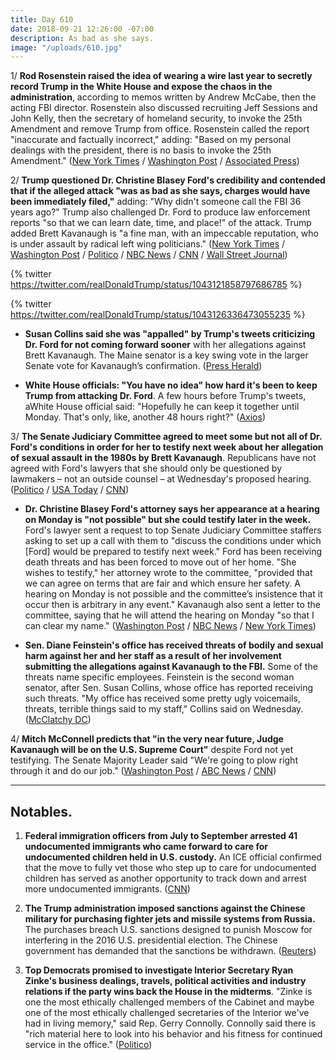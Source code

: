```yaml
---
title: Day 610
date: 2018-09-21 12:26:00 -07:00
description: As bad as she says.
image: "/uploads/610.jpg"
---
```


1/ **Rod Rosenstein raised the idea of wearing a wire last year to secretly record Trump in the White House and expose the chaos in the administration**, according to memos written by Andrew McCabe, then the acting FBI director. Rosenstein also discussed recruiting Jeff Sessions and John Kelly, then the secretary of homeland security, to invoke the 25th Amendment and remove Trump from office. Rosenstein called the report "inaccurate and factually incorrect," adding: "Based on my personal dealings with the president, there is no basis to invoke the 25th Amendment." ([New York Times](https://www.nytimes.com/2018/09/21/us/politics/rod-rosenstein-wear-wire-25th-amendment.html) / [Washington Post](https://www.washingtonpost.com/world/national-security/mccabe-memos-say-rosenstein-considered-secretly-recording-trump/2018/09/21/f4aa9a62-bdca-11e8-8792-78719177250f_story.html) / [Associated Press](https://apnews.com/e84a4acdb4264111804148de5a91661c/Rosenstein-denies-that-he-proposed-secretly-taping-Trump))

2/ **Trump questioned Dr. Christine Blasey Ford's credibility and contended that if the alleged attack "was as bad as she says, charges would have been immediately filed,"** adding: "Why didn't someone call the FBI 36 years ago?" Trump also challenged Dr. Ford to produce law enforcement reports "so that we can learn date, time, and place!" of the attack. Trump added Brett Kavanaugh is "a fine man, with an impeccable reputation, who is under assault by radical left wing politicians." ([New York Times](https://www.nytimes.com/2018/09/21/us/politics/trump-kavanaugh-blasey-attack.html) / [Washington Post](https://www.washingtonpost.com/politics/trump-questions-credibility-of-kavanaugh-accuser-lashes-out-at-democrats/2018/09/21/dd557fc6-bd84-11e8-b7d2-0773aa1e33da_story.html) / [Politico](https://www.politico.com/story/2018/09/20/trump-kavanaugh-allegations-fbi-833599) / [NBC News](https://www.nbcnews.com/politics/donald-trump/trump-if-alleged-kavanaugh-attack-bad-ford-claims-charges-would-n911821) / [CNN](https://www.cnn.com/2018/09/21/politics/donald-trump-brett-kavanaugh-accuser-tweets/index.html) / [Wall Street Journal](https://www.wsj.com/articles/trump-questions-kavanaugh-accusers-account-as-senators-continue-negotiations-1537537419))

{% twitter https://twitter.com/realDonaldTrump/status/1043121858797686785 %}

{% twitter https://twitter.com/realDonaldTrump/status/1043126336473055235 %}

* **Susan Collins said she was "appalled" by Trump's tweets criticizing Dr. Ford for not coming forward sooner** with her allegations against Brett Kavanaugh. The Maine senator is a key swing vote in the larger Senate vote for Kavanaugh’s confirmation. ([Press Herald](https://www.pressherald.com/2018/09/21/collins-appalled-by-trumps-tweet-criticizing-kavanaugh-accuser/))

* **White House officials: "You have no idea" how hard it's been to keep Trump from attacking Dr. Ford**. A few hours before Trump's tweets, aWhite House official said: "Hopefully he can keep it together until Monday. That's only, like, another 48 hours right?" ([Axios](https://www.axios.com/trump-brett-kavanaugh-accuser-christine-blasey-ford-d94ab8e3-1416-4d92-97c9-a78cdad99482.html))

3/ **The Senate Judiciary Committee agreed to meet some but not all of Dr. Ford's conditions in order for her to testify next week about her allegation of sexual assault in the 1980s by Brett Kavanaugh**. Republicans have not agreed with Ford's lawyers that she should only be questioned by lawmakers – not an outside counsel – at Wednesday's proposed hearing. ([Politico](https://www.politico.com/story/2018/09/21/trump-kavanaugh-christine-blasey-ford-charges-834664) / [USA Today](https://www.usatoday.com/story/news/politics/2018/09/21/gop-gives-counteroffer-ford-testifying-against-kavanaugh/1381399002/) / [CNN](https://www.cnn.com/2018/09/21/politics/kavanaugh-ford-senate-judiciary-hearing/index.html))

* **Dr. Christine Blasey Ford's attorney says her appearance at a hearing on Monday is "not possible" but she could testify later in the week.** Ford's lawyer sent a request to top Senate Judiciary Committee staffers asking to set up a call with them to "discuss the conditions under which \[Ford\] would be prepared to testify next week." Ford has been receiving death threats and has been forced to move out of her home. "She wishes to testify," her attorney wrote to the committee, "provided that we can agree on terms that are fair and which ensure her safety. A hearing on Monday is not possible and the committee’s insistence that it occur then is arbitrary in any event." Kavanaugh also sent a letter to the committee, saying that he will attend the hearing on Monday "so that I can clear my name." ([Washington Post](https://www.washingtonpost.com/politics/gop-vows-to-move-ahead-with-kavanaugh-vote-if-his-accuser-doesnt-testify-monday/2018/09/20/a7132ee8-bcf5-11e8-8792-78719177250f_story.html?utm_term=.58198673053d) / [NBC News](https://www.nbcnews.com/politics/congress/kavanaugh-preps-senate-testimony-assault-allegations-n911441) / [New York Times](https://www.nytimes.com/2018/09/20/us/politics/brett-kavanaugh-christine-blasey.html))

* **Sen. Diane Feinstein's office has received threats of bodily and sexual harm against her and her staff as a result of her involvement submitting the allegations against Kavanaugh to the FBI.** Some of the threats name specific employees. Feinstein is the second woman senator, after Sen. Susan Collins, whose office has reported receiving such threats. "My office has received some pretty ugly voicemails, threats, terrible things said to my staff," Collins said on Wednesday. ([McClatchy DC](https://www.mcclatchydc.com/news/politics-government/article218738630.html))

4/ **Mitch McConnell predicts that "in the very near future, Judge Kavanaugh will be on the U.S. Supreme Court"** despite Ford not yet testifying. The Senate Majority Leader said "We're going to plow right through it and do our job." ([Washington Post](https://www.washingtonpost.com/politics/2018/09/21/kavanaugh-will-be-us-supreme-court-mcconnell-just-erased-any-doubt-about-republicans-intentions-hear-ford-out/) / [ABC News](https://abcnews.go.com/Politics/accuser-testifies-mcconnell-predicts-kavanaugh-confirmed/story?id=57988460) / [CNN](https://www.cnn.com/2018/09/21/politics/mitch-mcconnell-brett-kavanaugh/index.html))

---

## Notables.

1. **Federal immigration officers from July to September arrested 41 undocumented immigrants who came forward to care for undocumented children held in U.S. custody.** An ICE official confirmed that the move to fully vet those who step up to care for undocumented children has served as another opportunity to track down and arrest more undocumented immigrants. ([CNN](https://www.cnn.com/2018/09/20/politics/ice-arrested-immigrants-sponsor-children/index.html))

2. **The Trump administration imposed sanctions against the Chinese military for purchasing fighter jets and missile systems from Russia.** The purchases breach U.S. sanctions designed to punish Moscow for interfering in the 2016 U.S. presidential election. The Chinese government has demanded that the sanctions be withdrawn. ([Reuters](https://www.reuters.com/article/us-usa-russia-sanctions/u-s-sanctions-china-for-buying-russian-fighter-jets-missiles-idUSKCN1M02TP))

3. **Top Democrats promised to investigate Interior Secretary Ryan Zinke's business dealings, travels, political activities and industry relations if the party wins back the House in the midterms**. "Zinke is one the most ethically challenged members of the Cabinet and maybe one of the most ethically challenged secretaries of the Interior we've had in living memory," said Rep. Gerry Connolly. Connolly said there is "rich material here to look into his behavior and his fitness for continued service in the office." ([Politico](https://www.politico.com/story/2018/09/21/democrats-investigate-ryan-zinke-791742))